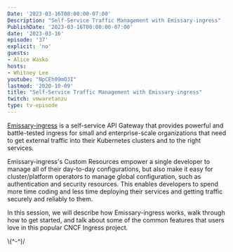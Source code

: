 ```yaml
---
Date: '2023-03-16T08:00:00-07:00'
Description: "Self-Service Traffic Management with Emissary-ingress"
PublishDate: '2023-03-16T00:00:00-07:00'
date: '2023-03-16'
episode: '37'
explicit: 'no'
guests:
- Alice Wasko
hosts:
- Whitney Lee
youtube: "NpCEh09mOJI"
lastmod: '2020-10-09'
title: "Self-Service Traffic Management with Emissary-ingress"
twitch: vmwaretanzu
type: tv-episode
---
```


[Emissary-ingress](https://github.com/emissary-ingress/emissary) is a self-service API Gateway that provides powerful and battle-tested ingress for small and enterprise-scale organizations that need to get external traffic into their Kubernetes clusters and to the right services. 

Emissary-ingress's Custom Resources empower a single developer to manage all of their day-to-day configurations, but also make it easy for cluster/platform operators to manage global configuration, such as authentication and security resources. This enables developers to spend more time coding and less time deploying their services and getting traffic securely and reliably to them.

In this session, we will describe how Emissary-ingress works, walk through how to get started, and talk about some of the common features that users love in this popular CNCF Ingress project.


 


\\(^-^)/
